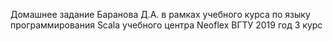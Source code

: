 Домашнее задание Баранова Д.A. в рамках учебного курса по языку программирования Scala учебного центра Neoflex
ВГТУ 2019 год 3 курс
